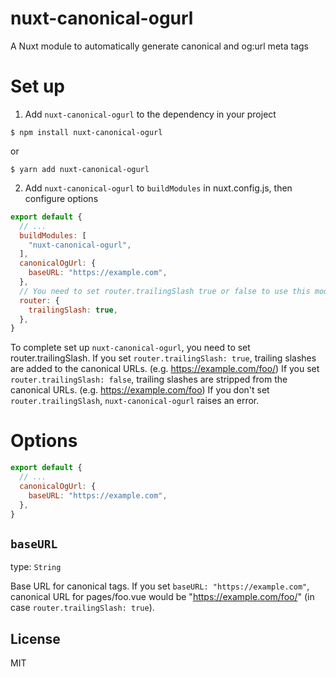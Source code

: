 # nuxt-canonical-ogurl

A Nuxt module to automatically generate canonical and og:url meta tags

# Set up

1. Add `nuxt-canonical-ogurl` to the dependency in your project

```shell
$ npm install nuxt-canonical-ogurl
```

or

```shell
$ yarn add nuxt-canonical-ogurl
```

2. Add `nuxt-canonical-ogurl` to `buildModules` in nuxt.config.js, then configure options

```javascript
export default {
  // ...
  buildModules: [
    "nuxt-canonical-ogurl",
  ],
  canonicalOgUrl: {
    baseURL: "https://example.com",
  },
  // You need to set router.trailingSlash true or false to use this module
  router: {
    trailingSlash: true,
  },
}
```

To complete set up `nuxt-canonical-ogurl`, you need to set router.trailingSlash.
If you set `router.trailingSlash: true`, trailing slashes are added to the canonical URLs. (e.g. https://example.com/foo/)
If you set `router.trailingSlash: false`, trailing slashes are stripped from the canonical URLs. (e.g. https://example.com/foo)
If you don't set `router.trailingSlash`, `nuxt-canonical-ogurl` raises an error.

# Options
```javascript
export default {
  // ...
  canonicalOgUrl: {
    baseURL: "https://example.com",
  },
}
```

## `baseURL`
type: `String`

Base URL for canonical tags.
If you set `baseURL: "https://example.com"`, canonical URL for pages/foo.vue would be "https://example.com/foo/" (in case `router.trailingSlash: true`).

## License

MIT
